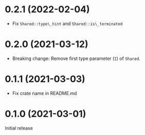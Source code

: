 # 0.2.1 (2022-02-04)

* Fix `Shared::type\_hint` and `Shared::is\_terminated`

# 0.2.0 (2021-03-12)

* Breaking change: Remove first type parameter (`I`) of `Shared`.

# 0.1.1 (2021-03-03)

* Fix crate name in README.md

# 0.1.0 (2021-03-01)

Initial release
